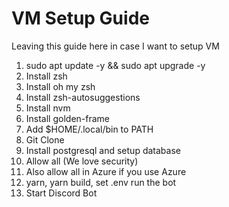 # VM Setup Guide

Leaving this guide here in case I want to setup VM

1. sudo apt update -y && sudo apt upgrade -y
2. Install zsh
3. Install oh my zsh
4. Install zsh-autosuggestions
5. Install nvm
6. Install golden-frame
7. Add $HOME/.local/bin to PATH
8. Git Clone
9. Install postgresql and setup database
10. Allow all (We love security)
11. Also allow all in Azure if you use Azure
12. yarn, yarn build, set .env run the bot
13. Start Discord Bot
